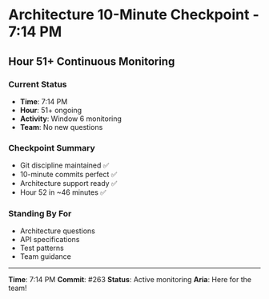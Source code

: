 # Architecture 10-Minute Checkpoint - 7:14 PM

## Hour 51+ Continuous Monitoring

### Current Status
- **Time**: 7:14 PM
- **Hour**: 51+ ongoing
- **Activity**: Window 6 monitoring
- **Team**: No new questions

### Checkpoint Summary
- Git discipline maintained ✅
- 10-minute commits perfect ✅
- Architecture support ready ✅
- Hour 52 in ~46 minutes ✅

### Standing By For
- Architecture questions
- API specifications
- Test patterns
- Team guidance

---

**Time**: 7:14 PM
**Commit**: #263
**Status**: Active monitoring
**Aria**: Here for the team!